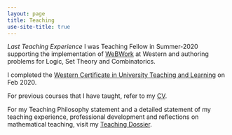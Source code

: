 ```yaml
---
layout: page
title: Teaching
use-site-title: true
---
```


*Last Teaching Experience*
I was Teaching Fellow in Summer-2020 supporting the implementation of [WeBWork](https://webwork.maa.org/) at Western and authoring problems for Logic, Set Theory and Combinatorics.

I completed the [Western Certificate in University Teaching and Learning](https://teaching.uwo.ca/programs/certificates/cutl.html) on Feb 2020. 

For previous courses that I have taught, refer to my [CV](https://slchavesr.github.io/Sergio%20Chaves%20-%20CV.pdf).

For my Teaching Philosophy statement and a detailed statement of my teaching experience, professional development and reflections on mathematical teaching, visit my [Teaching Dossier](teaching_dossier.md).

